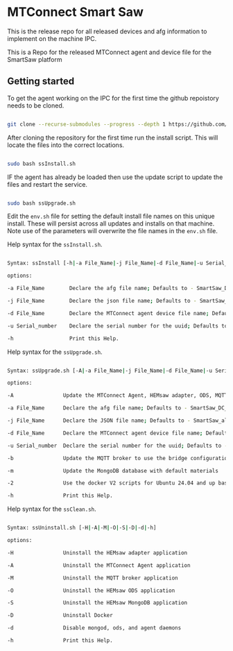 # MTConnect Smart Saw

This is the release repo for all released devices and afg information to implement on the machine IPC.

This is a Repo for the released MTConnect agent and device file for the SmartSaw platform

## Getting started

To get the agent working on the IPC for the first time the github repoistory needs to be cloned. 

``` bash 

git clone --recurse-submodules --progress --depth 1 https://github.com/HEM-Inc/MTConnect_SmartSaw.git mtconnect

```
After cloning the repository for the first time run the install script. This will locate the files into the correct locations.

``` bash

sudo bash ssInstall.sh

```
IF the agent has already be loaded then use the update script to update the files and restart the service. 

``` bash

sudo bash ssUpgrade.sh

```

Edit the `env.sh` file for setting the default install file names on this unique install. These will persist across all updates and installs on that machine. Note use of the parameters will overwrite the file names in the `env.sh` file.

Help syntax for the `ssInstall.sh`.

``` bash

Syntax: ssInstall [-h|-a File_Name|-j File_Name|-d File_Name|-u Serial_number]

options:

-a File_Name        Declare the afg file name; Defaults to - SmartSaw_DC_HA.afg

-j File_Name 	    Declare the json file name; Defaults to - SmartSaw_alarms.json

-d File_Name        Declare the MTConnect agent device file name; Defaults to - SmartSaw_DC_HA.xml

-u Serial_number    Declare the serial number for the uuid; Defaults to - SmartSaw

-h                  Print this Help.

```

Help syntax for the `ssUpgrade.sh`.

``` bash

Syntax: ssUpgrade.sh [-A|-a File_Name|-j File_Name|-d File_Name|-u Serial_number|-b|-m|-2|-h]

options:

-A                Update the MTConnect Agent, HEMsaw adapter, ODS, MQTT, and Mongodb application

-a File_Name      Declare the afg file name; Defaults to - SmartSaw_DC_HA.afg

-j File_Name      Declare the JSON file name; Defaults to - SmartSaw_alarms.json

-d File_Name      Declare the MTConnect agent device file name; Defaults to - SmartSaw_DC_HA.xml

-u Serial_number  Declare the serial number for the uuid; Defaults to - SmartSaw

-b                Update the MQTT broker to use the bridge configuration; runs - mosq_bridge.conf

-m                Update the MongoDB database with default materials

-2                Use the docker V2 scripts for Ubuntu 24.04 and up base OS

-h                Print this Help.

```

Help syntax for the `ssClean.sh`.

``` bash

Syntax: ssUninstall.sh [-H|-A|-M|-O|-S|-D|-d|-h]

options:

-H                Uninstall the HEMsaw adapter application

-A                Uninstall the MTConnect Agent application

-M                Uninstall the MQTT broker application

-O                Uninstall the HEMsaw ODS application

-S                Uninstall the HEMsaw MongoDB application

-D                Uninstall Docker

-d                Disable mongod, ods, and agent daemons

-h                Print this Help.

```
